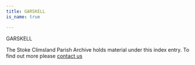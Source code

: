 ```yaml
---
title: GARSKELL
is_name: true

---
```


GARSKELL


The Stoke Climsland Parish Archive holds material under this index entry. To find out more please [contact us](/contact/)
